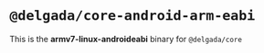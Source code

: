 # `@delgada/core-android-arm-eabi`

This is the **armv7-linux-androideabi** binary for `@delgada/core`
